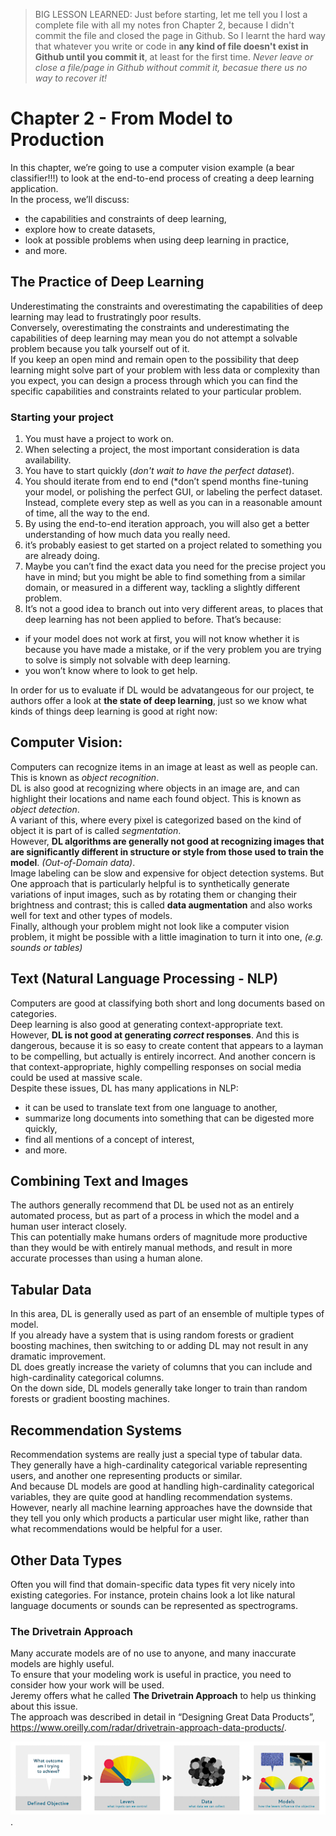 > BIG LESSON LEARNED:
Just before starting, let me tell you I lost a complete file with all my notes fron Chapter 2, because I didn't commit the file and closed the page in Github.
So I learnt the hard way that whatever you write or code in **any kind of file doesn't exist in Github until you commit it**, at least for the first time.
_Never leave or close a file/page in Github without commit it, becasue there us no way to recover it!_

# Chapter 2 - From Model to Production

In this chapter, we’re going to use a computer vision example (a bear classifier!!!) to look at the end-to-end process of creating a deep learning application.  
In the process, we’ll discuss:
- the capabilities and constraints of deep learning, 
- explore how to create datasets, 
- look at possible problems when using deep learning in practice, 
- and more.

## The Practice of Deep Learning

Underestimating the constraints and overestimating the capabilities of deep learning may lead to frustratingly poor results.  
Conversely, overestimating the constraints and underestimating the capabilities of deep learning may mean you do not attempt 
a solvable problem because you talk yourself out of it.  
If you keep an open mind and remain open to the possibility that deep learning might solve part of your problem with less data or complexity than you expect, 
you can design a process through which you can find the specific capabilities and constraints related to your particular problem.  

### Starting your project

1. You must have a project to work on.
2. When selecting a project, the most important consideration is data availability.
3. You have to start quickly (*don't wait to have the perfect dataset*).
4. You should iterate from end to end (*don’t spend months fine-tuning your model, or polishing the perfect GUI, or labeling the perfect dataset.
Instead, complete every step as well as you can in a reasonable amount of time, all the way to the end.
5. By using the end-to-end iteration approach, you will also get a better understanding of how much data you really need.
6. it’s probably easiest to get started on a project related to something you are already doing.
7. Maybe you can’t find the exact data you need for the precise project you have in mind; 
but you might be able to find something from a similar domain, or measured in a different way, tackling a slightly different problem.
8. It’s not a good idea to branch out into very different areas, to places that deep learning has not been applied to before. That’s because:
- if your model does not work at first, you will not know whether it is because you have made a mistake, 
or if the very problem you are trying to solve is simply not solvable with deep learning. 
- you won’t know where to look to get help.

In order for us to evaluate if DL would be advatangeous for our project, te authors offer a look at **the state of deep learning**, 
just so we know what kinds of things deep learning is good at right now:

## Computer Vision:
Computers can recognize items in an image at least as well as people can. This is known as *object recognition*.  
DL is also good at recognizing where objects in an image are, and can highlight their locations and name each found object. This is known as *object detection*.  
A variant of this, where every pixel is categorized based on the kind of object it is part of is called *segmentation*.  
However, **DL algorithms are generally not good at recognizing images that are significantly different in structure or style from those used to train the model**.
*(Out-of-Domain data)*.  
Image labeling can be slow and expensive for object detection systems. But One approach that is particularly helpful 
is to synthetically generate variations of input images, such as by rotating them or changing their brightness and contrast; 
this is called **data augmentation** and also works well for text and other types of models.  
Finally, although your problem might not look like a computer vision problem, it might be possible with a little imagination to turn it into one, *(e.g. sounds or tables)*

## Text (Natural Language Processing - NLP)
Computers are good at classifying both short and long documents based on categories.  
Deep learning is also good at generating context-appropriate text.  
However, **DL is not good at generating *correct* responses**. And this is dangerous, because it is so easy to create content 
that appears to a layman to be compelling, but actually is entirely incorrect. And another concern is that context-appropriate, highly compelling responses on social media could be used at massive scale.  
Despite these issues, DL has many applications in NLP: 
- it can be used to translate text from one language to another, 
- summarize long documents into something that can be digested more quickly, 
- find all mentions of a concept of interest, 
- and more.

## Combining Text and Images
The authors generally recommend that DL be used not as an entirely automated process, 
but as part of a process in which the model and a human user interact closely.  
This can potentially make humans orders of magnitude more productive than they would be with entirely manual methods, 
and result in more accurate processes than using a human alone.

## Tabular Data
In this area, DL is generally used as part of an ensemble of multiple types of model.  
If you already have a system that is using random forests or gradient boosting machines, 
then switching to or adding DL may not result in any dramatic improvement.  
DL does greatly increase the variety of columns that you can include and high-cardinality categorical columns.  
On the down side, DL models generally take longer to train than random forests or gradient boosting machines.  

## Recommendation Systems
Recommendation systems are really just a special type of tabular data.  
They generally have a high-cardinality categorical variable representing users, and another one representing products or similar.  
And because DL models are good at handling high-cardinality categorical variables, they are quite good at handling recommendation systems.  
However, nearly all machine learning approaches have the downside that they tell you only which products a particular user might like, 
rather than what recommendations would be helpful for a user.

## Other Data Types
Often you will find that domain-specific data types fit very nicely into existing categories. 
For instance, protein chains look a lot like natural language documents or sounds can be represented as spectrograms.


### The Drivetrain Approach

Many accurate models are of no use to anyone, and many inaccurate models are highly useful.  
To ensure that your modeling work is useful in practice, you need to consider how your work will be used.  
Jeremy offers what he called **The Drivetrain Approach** to help us thinking about this issue.  
The approach was described in detail in “Designing Great Data Products”, <https://www.oreilly.com/radar/drivetrain-approach-data-products/>. 

![Drivetrain IMG](https://github.com/luisenoz/luisenoz.github.io/blob/master/images/unnamed.png). 








